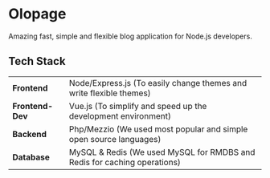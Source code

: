 
# Olopage

Amazing fast, simple and flexible blog application for Node.js developers.

## Tech Stack

<table>
	<tbody>
		<tr>
			<td><b>Frontend</b></td>
			<td>Node/Express.js (To easily change themes and write flexible themes)</td>
		</tr>
		<tr>
			<td><b>Frontend-Dev</b></td>
			<td>Vue.js (To simplify and speed up the development environment)</td>
		</tr>
		<tr>
			<td><b>Backend</b></td>
			<td>Php/Mezzio (We used most popular and simple open source languages)</td>
		</tr>
		<tr>
			<td><b>Database</b></td>
			<td>MySQL & Redis (We used MySQL for RMDBS and Redis for caching operations)</td>
		</tr>
	</tbody>
</table>